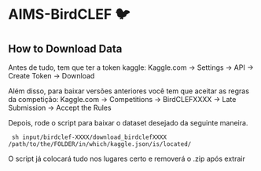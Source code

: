 # AIMS-BirdCLEF 🐦

## How to Download Data

Antes de tudo, tem que ter a token kaggle: Kaggle.com -> Settings -> API -> Create Token -> Download 

Além disso, para baixar versões anteriores você tem que aceitar as regras da competição: Kaggle.com -> Competitions -> BirdCLEFXXXX -> Late Submission -> Accept the Rules

Depois, rode o script para baixar o dataset desejado da seguinte maneira.

```
 sh input/birdclef-XXXX/download_birdclefXXXX /path/to/the/FOLDER/in/which/kaggle.json/is/located/
```

O script já colocará tudo nos lugares certo e removerá o .zip após extrair
